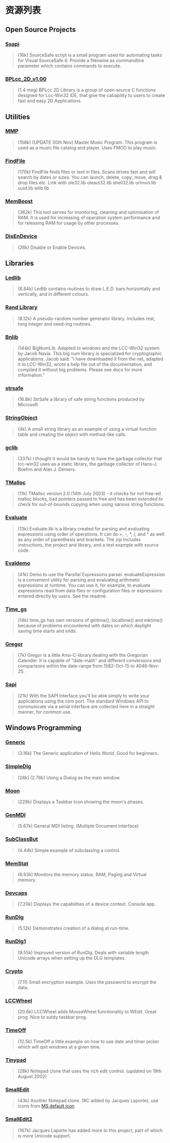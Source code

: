 # 资源列表

## Open Source Projects

### [Ssapi](https://github.com/f0ghua/lccReferenceBook/tree/master/src/Ssapi)
> (16k) SourceSafe script is a small program used for automating tasks for Visual SourceSafe 6. Provide a filename as commandline parameter which contains commands to execute.

### [BPLcc_2D_v1.00](https://github.com/f0ghua/lccReferenceBook/tree/master/src/BPLcc_2D_v1.00)
> (1.4 meg) BPLcc 2D Library is a group of open source C functions designed for Lcc-Win32 IDE, that give the cabapility to users to create fast and easy 2D Applications.

## Utilities

### [MMP](https://github.com/f0ghua/lccReferenceBook/tree/master/src/MMP)
> (158k) (UPDATE 30th Nov) Master Music Program. This program is used as a music file catalog and player. Uses FMOD to play music.

### [FindFile](https://github.com/f0ghua/lccReferenceBook/tree/master/src/FindFile)
> (170k) FindFile finds files or text in files. Scans drives fast and will search by dates or sizes. You can launch, delete, copy, move, drag & drop files etc. Link with ole32.lib oleaut32.lib shell32.lib urlmon.lib uuid.lib wlib.lib

### [MemBoost](https://github.com/f0ghua/lccReferenceBook/tree/master/src/MemBoost)
> (362k) This tool serves for monitoring, cleaning and optimisation of RAM. It is used for increasing of operation system performance and for releasing RAM for usage by other processes.

### [DisEnDevice](https://github.com/f0ghua/lccReferenceBook/tree/master/src/DisEnDevice)
> (26k) Disable or Enable Devices.

## Libraries

### [Ledlib](https://github.com/f0ghua/lccReferenceBook/tree/master/src/leds)
> (8.84k) Ledlib contains routines to draw L.E.D. bars horizontally and vertically, and in different colours.

### [Rand Library](https://github.com/f0ghua/lccReferenceBook/tree/master/src/rand)
> (8.12k) A pseudo-random number generator library. Includes real, long integer and seed-ing routines.

### [Bnlib](https://github.com/f0ghua/lccReferenceBook/tree/master/src/bnlib)
> (144k) BigNumLib. Adapted to windows and the LCC-Win32 system by Jacob Navia. This big num library is specialized for cryptographic applications. Jacob said: "I have downloaded it from the net, adapted it to LCC-Win32, wrote a help file out of the documentation, and compiled it without big problems. Please see docs for more information."

### [strsafe](https://github.com/f0ghua/lccReferenceBook/tree/master/src/strsafe)
> (16.8k) StrSafe a library of safe string functions produced by Microsoft.

### [StringObject](https://github.com/f0ghua/lccReferenceBook/tree/master/src/StrObj)
> (4k) A small string library as an example of using a virtual function table and creating the object with method-like calls.

### [gclib](https://github.com/f0ghua/lccReferenceBook/tree/master/src/gclib)
> (337k) I thought it would be handy to have the garbage collector that lcc-win32 uses as a static library, the garbage collector of Hans-J. Boehm and Alan J. Demers.

### [TMalloc](https://github.com/f0ghua/lccReferenceBook/tree/master/src/TMalloc)
> (11k) TMalloc version 2.0 (14th July 2003) - it checks for not free-ed malloc blocks, bad pointers passed to free and has been extended to check for out-of-bounds copying when using various string functions.

### [Evaluate](https://github.com/f0ghua/lccReferenceBook/tree/master/src/Evaluate)
> (13k) Evaluate.lib is a library created for parsing and evaluating expressions using order of operations. It can do +, -, \*, /, and ^ as well as any order of parenthesis and brackets. The zip includes instructions, the project and library, and a test example with source code.

### [Evaldemo](https://github.com/f0ghua/lccReferenceBook/tree/master/src/evaldemo)
> (41k) Demo to use the Parsifal Expressions parser. evaluateExpression is a convenient utility for parsing and evaluating arithmetic expressions at runtime. You can use it, for example, to evaluate expressions read from data files or configuration files or expressions entered directly by users. See the readme.

### [Time_gs](https://github.com/f0ghua/lccReferenceBook/tree/master/src/time_gs)
> (14k) time_gs has own versions of gmtime(), localtime() and mktime() because of problems encountered with dates on which daylight saving time starts and ends.

### [Gregor](https://github.com/f0ghua/lccReferenceBook/tree/master/src/Gregor)
> (7k) Gregor is a little Ansi-C-library dealing with the Gregorian Calender. It is capable of "date-math" and different conversions and comparisons within the date-range from 1582-Oct-15 to 4046-Nov-25.

### [Sapi](https://github.com/f0ghua/lccReferenceBook/tree/master/src/Sapi)
> (21k) With the SAPI interface you'll be able simply to write your applications using the com port. The standard Windows API to communicate via a serial interface are collected here in a straight manner, for common use.

## Windows Programming

### [Generic](https://github.com/f0ghua/lccReferenceBook/tree/master/src/generic)
> (3.16k) The Generic application of Hello World. Good for beginners.

### [SimpleDlg](https://github.com/f0ghua/lccReferenceBook/tree/master/src/simple)
> (28k) (2.76k) Using a Dialog as the main window.

### [Moon](https://github.com/f0ghua/lccReferenceBook/tree/master/src/moon)
> (229k) Displays a Taskbar Icon showing the moon's phases.

### [GenMDI](https://github.com/f0ghua/lccReferenceBook/tree/master/src/genmdi)
> (5.67k) General MDI listing. (Multiple Document Interface)

### [SubClassBut](https://github.com/f0ghua/lccReferenceBook/tree/master/src/sbclsbut)
> (4.44k) Simple example of subclassing a control.

### [MemStat](https://github.com/f0ghua/lccReferenceBook/tree/master/src/MemStat)
> (6.93k) Monitors the memory status. RAM, Paging and Virtual memory.

### [Devcaps](https://github.com/f0ghua/lccReferenceBook/tree/master/src/devcaps)
> (7.20k) Displays the capabilities of a device context. Console app.

### [RunDlg](https://github.com/f0ghua/lccReferenceBook/tree/master/src/rundlg)
> (5.12k) Demonstrates creation of a dialog at run-time.

### [RunDlg1](https://github.com/f0ghua/lccReferenceBook/tree/master/src/rundlg1)
> (9.55k) Improved version of RunDlg. Deals with variable length Unicode arrays when setting up the DLG templates.

### [Crypto](https://github.com/f0ghua/lccReferenceBook/tree/master/src/crypto)
> (7.11) Small encryption example. Uses the password to encrypt the data.

### [LCCWheel](https://github.com/f0ghua/lccReferenceBook/tree/master/src/lccwheel)
> (20.6k) LCCWheel adds MouseWheel functionality to WEdit. Great prog. Nice to sutdy taskbar prog.

### [TimeOff](https://github.com/f0ghua/lccReferenceBook/tree/master/src/timeoff)
> (12.5k) TimeOff a little example on how to use date and timer picker which will quit windows at a given time.

### [Tinypad](https://github.com/f0ghua/lccReferenceBook/tree/master/src/Tinypad)
> (28k) Notepad clone that uses the rich edit control. (updated on 19th August 2002)

### [SmallEdit](https://github.com/f0ghua/lccReferenceBook/tree/master/src/SmallEdit)
> (43k) Another Notepad clone. (RC added by Jacques Laporte), use icons from [MS default icon](https://msdn.microsoft.com/en-us/library/windows/desktop/bb760433(v=vs.85).aspx)

### [SmallEdit2](https://github.com/f0ghua/lccReferenceBook/tree/master/src/SmallEt2)
> (167k) Jacques Laporte has added more to this project, part of which is more Unicode support.
